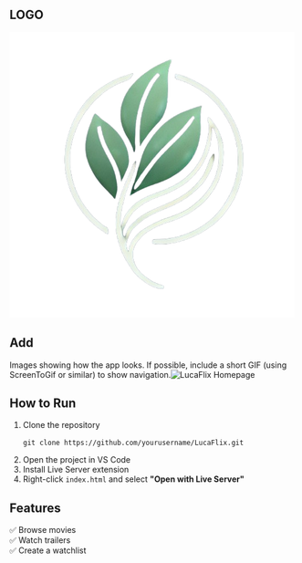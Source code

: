 ## LOGO 
![LucaFlix Logo](https://raw.githubusercontent.com/LucaLodii/LucaFlix/refs/heads/main/img/LucaFlixLogo.png)

## Add 
Images showing how the app looks. If possible, include a short GIF (using ScreenToGif or similar) to show navigation.![LucaFlix Homepage](path-to-screenshot.png)

## How to Run
1. Clone the repository  
   ```
   git clone https://github.com/yourusername/LucaFlix.git
   ```
2. Open the project in VS Code  
3. Install Live Server extension  
4. Right-click `index.html` and select **"Open with Live Server"** 

## Features  
✅ Browse movies  
✅ Watch trailers  
✅ Create a watchlist  
